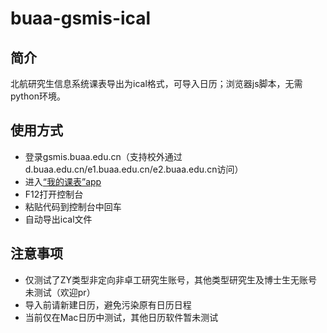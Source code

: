 # buaa-gsmis-ical
## 简介
北航研究生信息系统课表导出为ical格式，可导入日历；浏览器js脚本，无需python环境。

## 使用方式
- 登录gsmis.buaa.edu.cn（支持校外通过d.buaa.edu.cn/e1.buaa.edu.cn/e2.buaa.edu.cn访问）
- 进入[“我的课表”app](http://gsmis.buaa.edu.cn/gsapp/sys/wdkbapp/*default/index.do#/xskcb)
- F12打开控制台
- 粘贴代码到控制台中回车
- 自动导出ical文件

## 注意事项
- 仅测试了ZY类型非定向非卓工研究生账号，其他类型研究生及博士生无账号未测试（欢迎pr）
- 导入前请新建日历，避免污染原有日历日程
- 当前仅在Mac日历中测试，其他日历软件暂未测试
